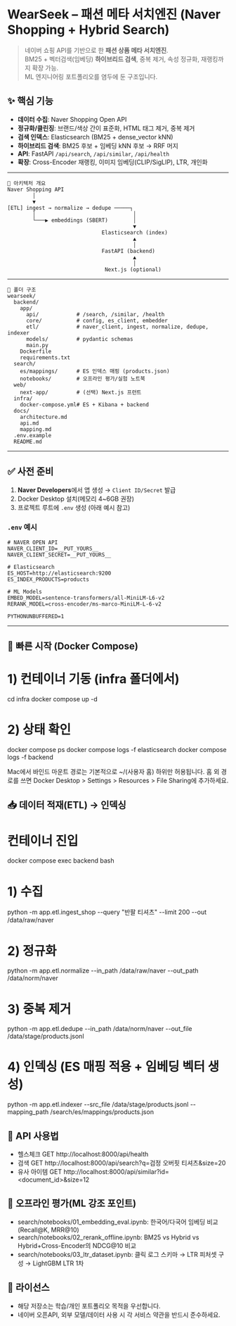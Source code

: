 # WearSeek – 패션 메타 서치엔진 (Naver Shopping + Hybrid Search)

> 네이버 쇼핑 API를 기반으로 한 **패션 상품 메타 서치엔진**.  
> BM25 + 벡터검색(임베딩) **하이브리드 검색**, 중복 제거, 속성 정규화, 재랭킹까지 확장 가능.  
> ML 엔지니어링 포트폴리오를 염두에 둔 구조입니다.

## ✨ 핵심 기능
- **데이터 수집**: Naver Shopping Open API
- **정규화/클린징**: 브랜드/색상 간이 표준화, HTML 태그 제거, 중복 제거
- **검색 인덱스**: Elasticsearch (BM25 + dense_vector kNN)
- **하이브리드 검색**: BM25 후보 + 임베딩 kNN 후보 → RRF 머지
- **API**: FastAPI `/api/search`, `/api/similar`, `/api/health`
- **확장**: Cross-Encoder 재랭킹, 이미지 임베딩(CLIP/SigLIP), LTR, 개인화

---
```
🧱 아키텍처 개요
Naver Shopping API
        │
        ▼
[ETL] ingest → normalize → dedupe ─────┐
        │                               │
        └───▶ embeddings (SBERT)        │
                                        ▼
                              Elasticsearch (index)
                                        ▲
                                        │
                              FastAPI (backend)
                                        ▲
                                        │
                               Next.js (optional)
```
---
```
📁 폴더 구조
wearseek/
  backend/
    app/
      api/            # /search, /similar, /health
      core/           # config, es_client, embedder
      etl/            # naver_client, ingest, normalize, dedupe, indexer
      models/         # pydantic schemas
      main.py
    Dockerfile
    requirements.txt
  search/
    es/mappings/      # ES 인덱스 매핑 (products.json)
    notebooks/        # 오프라인 평가/실험 노트북
  web/
    next-app/         # (선택) Next.js 프런트
  infra/
    docker-compose.yml# ES + Kibana + backend
  docs/
    architecture.md
    api.md
    mapping.md
  .env.example
  README.md   
```
---

## ✅ 사전 준비
1. **Naver Developers**에서 앱 생성 → `Client ID/Secret` 발급  
2. Docker Desktop 설치(메모리 4~6GB 권장)  
3. 프로젝트 루트에 `.env` 생성 (아래 예시 참고)

### `.env` 예시
```
# NAVER OPEN API
NAVER_CLIENT_ID=__PUT_YOURS__
NAVER_CLIENT_SECRET=__PUT_YOURS__

# Elasticsearch
ES_HOST=http://elasticsearch:9200
ES_INDEX_PRODUCTS=products

# ML Models
EMBED_MODEL=sentence-transformers/all-MiniLM-L6-v2
RERANK_MODEL=cross-encoder/ms-marco-MiniLM-L-6-v2

PYTHONUNBUFFERED=1
```

---

## 🚀 빠른 시작 (Docker Compose)
# 1) 컨테이너 기동 (infra 폴더에서)
cd infra
docker compose up -d

# 2) 상태 확인
docker compose ps
docker compose logs -f elasticsearch
docker compose logs -f backend

Mac에서 바인드 마운트 경로는 기본적으로 ~/(사용자 홈) 하위만 허용됩니다.
홈 외 경로를 쓰면 Docker Desktop > Settings > Resources > File Sharing에 추가하세요.

## 📥 데이터 적재(ETL) → 인덱싱
# 컨테이너 진입
docker compose exec backend bash

# 1) 수집
python -m app.etl.ingest_shop --query "반팔 티셔츠" --limit 200 --out /data/raw/naver

# 2) 정규화
python -m app.etl.normalize --in_path /data/raw/naver --out_path /data/norm/naver

# 3) 중복 제거
python -m app.etl.dedupe --in_path /data/norm/naver --out_file /data/stage/products.jsonl

# 4) 인덱싱 (ES 매핑 적용 + 임베딩 벡터 생성)
python -m app.etl.indexer --src_file /data/stage/products.jsonl --mapping_path /search/es/mappings/products.json


## 🔎 API 사용법
- 헬스체크
GET http://localhost:8000/api/health
- 검색
GET http://localhost:8000/api/search?q=검정 오버핏 티셔츠&size=20
- 유사 아이템
GET http://localhost:8000/api/similar?id=<document_id>&size=12

## 🧪 오프라인 평가(ML 강조 포인트)
- search/notebooks/01_embedding_eval.ipynb: 한국어/다국어 임베딩 비교 (Recall@K, MRR@10)
- search/notebooks/02_rerank_offline.ipynb: BM25 vs Hybrid vs Hybrid+Cross-Encoder의 NDCG@10 비교
- search/notebooks/03_ltr_dataset.ipynb: 클릭 로그 스키마 → LTR 피처셋 구성 → LightGBM LTR 1차

## 🧾 라이선스
- 해당 저장소는 학습/개인 포트폴리오 목적을 우선합니다.
- 네이버 오픈API, 외부 모델/데이터 사용 시 각 서비스 약관을 반드시 준수하세요.
